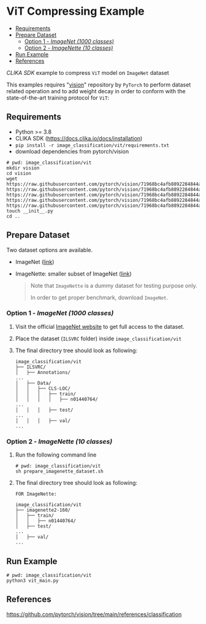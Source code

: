 # ViT Compressing Example
<!--TOC-->

- [Requirements](#requirements)
- [Prepare Dataset](#prepare-dataset)
  - [Option 1 - _ImageNet_ _(1000 classes)_](#option-1---imagenet-1000-classes)
  - [Option 2 - _ImageNette_ _(10 classes)_](#option-2---imagenette-10-classes)
- [Run Example](#run-example)
- [References](#references)

<!--TOC-->

_CLIKA SDK_ example to compress `ViT` model on `ImageNet` dataset

This examples requires "[vision](https://github.com/pytorch/vision)" repository by `PyTorch` to perform dataset related operation
and to add weight decay in order to conform with the state-of-the-art training protocol for `ViT`:

## Requirements

- Python >= 3.8
- CLIKA SDK (<https://docs.clika.io/docs/installation>)
- `pip install -r image_classification/vit/requirements.txt`
- download dependencies from pytorch/vision

```shell
# pwd: image_classification/vit
mkdir vision
cd vision
wget https://raw.githubusercontent.com/pytorch/vision/71968bc4afb8892284844a7c4cbd772696f42a88/references/classification/presets.py https://raw.githubusercontent.com/pytorch/vision/71968bc4afb8892284844a7c4cbd772696f42a88/references/classification/train.py https://raw.githubusercontent.com/pytorch/vision/71968bc4afb8892284844a7c4cbd772696f42a88/references/classification/transforms.py https://raw.githubusercontent.com/pytorch/vision/71968bc4afb8892284844a7c4cbd772696f42a88/references/classification/utils.py https://raw.githubusercontent.com/pytorch/vision/71968bc4afb8892284844a7c4cbd772696f42a88/references/classification/sampler.py
touch __init__.py
cd ..
```

## Prepare Dataset

Two dataset options are available.

- ImageNet ([link](https://www.image-net.org/download.php))
- ImageNette: smaller subset of ImageNet ([link](https://github.com/fastai/imagenette))

  > Note that `ImageNette` is a dummy dataset for testing purpose only.
  >
  > In order to get proper benchmark, download `ImageNet`.

### Option 1 - _ImageNet_ _(1000 classes)_

1. Visit the official [ImageNet website](https://www.image-net.org/download.php) to get full access to the dataset.

2. Place the dataset (`ILSVRC` folder) inside `image_classification/vit`

3. The final directory tree should look as following:

    ```text
    image_classification/vit
    ├── ILSVRC/
    │   ├── Annotations/
    ...
    │   ├── Data/
    │   │   ├── CLS-LOC/
    │   │   │   ├── train/
    │   │   │   │   ├── n01440764/
    ...
    │   │   │   ├── test/
    ...
    │   │   │   ├── val/
    ...
    ```

### Option 2 - _ImageNette_ _(10 classes)_

1. Run the following command line

    ```shell
    # pwd: image_classification/vit
    sh prepare_imagenette_dataset.sh
    ```

2. The final directory tree should look as following:

    ```text
    FOR ImageNette:

    image_classification/vit
    ├── imagenette2-160/
    │   ├── train/
    │   │   ├── n01440764/
    │   ├── test/
    ...
    │   ├── val/
    ...
    ```

## Run Example

```shell
# pwd: image_classification/vit
python3 vit_main.py
```

## References

<https://github.com/pytorch/vision/tree/main/references/classification>
